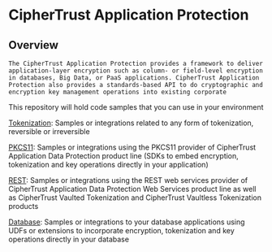 # CipherTrust Application Protection

## Overview

`The CipherTrust Application Protection provides a framework to deliver application-layer encryption such as column- or field-level encryption in databases, Big Data, or PaaS applications. CipherTrust Application Protection also provides a standards-based API to do cryptographic and encryption key management operations into existing corporate`

This repository will hold code samples that you can use in your environment

[Tokenization](tokenization): Samples or integrations related to any form of tokenization, reversible or irreversible

[PKCS11](pkcs11): Samples or integrations using the PKCS11 provider of CipherTrust Application Data Protection product line (SDKs to embed encryption, tokenization and key operations directly in your application)

[REST](rest): Samples or integrations using the REST web services provider of CipherTrust Application Data Protection Web Services product line as well as CipherTrust Vaulted Tokenization and CipherTrust Vaultless Tokenization products

[Database](database): Samples or integrations to your database applications using UDFs or extensions to incorporate encryption, tokenization and key operations directly in your database
